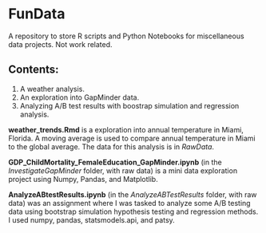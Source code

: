 # FunData

A repository to store R scripts and Python Notebooks for miscellaneous data projects. 
Not work related. 

## Contents:
1. A weather analysis.  
2. An exploration into GapMinder data.   
3. Analyzing A/B test results with boostrap simulation and regression analysis. 

**weather_trends.Rmd** is a exploration into annual temperature in Miami, Florida. A moving average is used to compare annual temperature in Miami to the global average. The 
data for this analysis is in _RawData_.   

**GDP_ChildMortality_FemaleEducation_GapMinder.ipynb** (in the _InvestigateGapMinder_ folder, with raw data) is a mini data exploration project using Numpy, Pandas, and Matplotlib.   

**AnalyzeABtestResults.ipynb** (in the _AnalyzeABTestResults_ folder, with raw data) was an assignment where I was tasked to analyze some A/B testing data using bootstrap simulation hypothesis testing and regression methods. I used numpy, pandas, statsmodels.api, and patsy.   